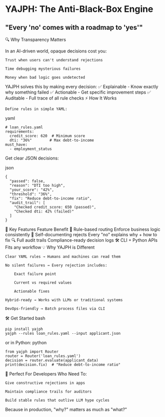 # YAJPH: The Anti-Black-Box Engine

## "Every 'no' comes with a roadmap to 'yes'"

🔍 Why Transparency Matters

In an AI-driven world, opaque decisions cost you:

    Trust when users can't understand rejections

    Time debugging mysterious failures

    Money when bad logic goes undetected

YAJPH solves this by making every decision:
✅ Explainable - Know exactly why something failed
✅ Actionable - Get specific improvement steps
✅ Auditable - Full trace of all rule checks
⚡ How It Works

    Define rules in simple YAML:

yaml

    # loan_rules.yaml
    requirements:
      credit_score: 620  # Minimum score
      dti: "36%"        # Max debt-to-income
    must_have: 
      - employment_status

Get clear JSON decisions:

json

    {
      "passed": false,
      "reason": "DTI too high",
      "your_score": "42%",
      "threshold": "36%",
      "fix": "Reduce debt-to-income ratio",
      "audit_trail": [
        "Checked credit_score: 650 (passed)",
        "Checked dti: 42% (failed)"
      ]
    }

🚀 Key Features
Feature	Benefit
🚦 Rule-based routing	Enforce business logic consistently
📝 Self-documenting rejects	Every "no" explains why + how to fix
🔍 Full audit trails	Compliance-ready decision logs
🛠 CLI + Python APIs	Fits any workflow
💡 Why YAJPH is Different

    Clear YAML rules → Humans and machines can read them

    No silent failures → Every rejection includes:

        Exact failure point

        Current vs required values

        Actionable fixes

    Hybrid-ready → Works with LLMs or traditional systems

    DevOps-friendly → Batch process files via CLI

🛠️ Get Started
bash

    pip install yajph
    yajph --rules loan_rules.yaml --input applicant.json

or in Python:
python

    from yajph import Router
    router = Router('loan_rules.yaml')
    decision = router.evaluate(applicant_data)
    print(decision.fix)  # "Reduce debt-to-income ratio"

🌟 Perfect For Developers Who Need To:

    Give constructive rejections in apps

    Maintain compliance trails for auditors

    Build stable rules that outlive LLM hype cycles

Because in production, "why?" matters as much as "what?"
